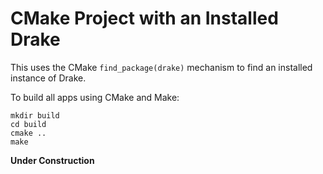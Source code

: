 # CMake Project with an Installed Drake

This uses the CMake `find_package(drake)` mechanism to find an installed instance of Drake.

To build all apps using CMake and Make:

```
mkdir build
cd build
cmake ..
make
```

**Under Construction**
